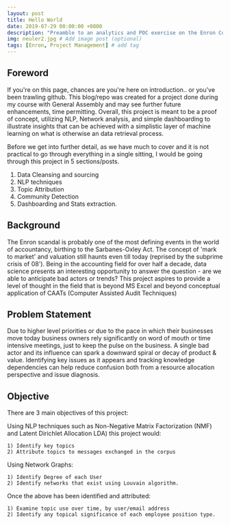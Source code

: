 ```yaml
---
layout: post
title: Hello World
date: 2019-07-29 00:00:00 +0800
description: "Preamble to an analytics and POC exercise on the Enron Corpus"  # Add post description (optional)
img: neuler2.jpg # Add image post (optional)
tags: [Enron, Project Management] # add tag
---
```

## Foreword
If you're on this page, chances are you're here on introduction.. or you've been trawling github.
This blog/repo was created for a project done during my course with General Assembly and may see further future enhancements, time permitting. Overall, this project is meant to be a proof of concept, utilizing NLP, Network analysis, and simple dashboarding to illustrate insights that can be achieved with a simplistic layer of machine learning on what is otherwise an data retrieval process.

Before we get into further detail, as we have much to cover and it is not practical to go through everything in a single sitting, I would be going through this project in 5 sections/posts.

1. Data Cleansing and sourcing
2. NLP techniques
3. Topic Attribution
4. Community Detection
5. Dashboarding and Stats extraction.

## Background
The Enron scandal is probably one of the most defining events in the world of accountancy, birthing to the Sarbanes-Oxley Act. The concept of 'mark to market' and valuation still haunts even till today (reprised by the subprime crisis of 08'). Being in the accounting field for over half a decade, data science presents an interesting opportunity to answer the question - are we able to anticipate bad actors or trends? This project aspires to provide a level of thought in the field that is beyond MS Excel and beyond conceptual application of CAATs (Computer Assisted Audit Techniques)

## Problem Statement
Due to higher level priorities or due to the pace in which their businesses move today business owners rely significantly on word of mouth or time intensive meetings, just to keep the pulse on the business.  A single bad actor and its influence can spark a downward spiral or decay of product & value. Identifying key issues as it appears and tracking knowledge dependencies can help reduce confusion both from a resource allocation perspective and issue diagnosis.

## Objective
There are 3 main objectives of this project:

Using NLP techniques such as Non-Negative Matrix Factorization (NMF) and Latent Dirichlet Allocation LDA) this project would:

    1) Identify key topics
    2) Attribute topics to messages exchanged in the corpus

Using Network Graphs:

    1) Identify Degree of each User
    2) Identify networks that exist using Louvain algorithm.

Once the above has been identified and attributed:

    1) Examine topic use over time, by user/email address
    2) Identify any topical significance of each employee position type.
